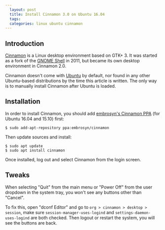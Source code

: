 ```yaml
---
  layout: post
  title: Install Cinnamon 3.0 on Ubuntu 16.04
  tags:
  categories: linux ubuntu cinnamon
---
```

## Introduction

[Cinnamon](http://developer.linuxmint.com/projects.html) is a Linux desktop environment based on GTK+ 3. It was started as a fork of the [GNOME Shell](https://www.gnome.org/gnome-3/) in 2011,<!--excerpt--> but became its own desktop environment in Cinnamon 2.0.

Cinnamon doesn't come with [Ubuntu](http://www.ubuntu.com/) by default, nor found in any other Ubuntu-based distributions by the time this article is written. The only way is to manually install Cinnamon after Ubuntu is loaded.

## Installation

In order to install Cinnamon, you should add [embrosyn's Cinnamon PPA](https://launchpad.net/~embrosyn/+archive/ubuntu/cinnamon) (for Ubuntu 16.04 and 15.10) first:

```
$ sudo add-apt-repository ppa:embrosyn/cinnamon
```

Then update sources and install:

```
$ sudo apt update
$ sudo apt install cinnamon
```

Once installed, log out and select Cinnamon from the login screen.

## Tweaks

When selecting "Quit" from the main menu or "Power Off" from the user dropdown in the system tray, you won't see any buttons other than "Cancel".

To fix this, open "dconf Editor" and go to `org > cinnamon > desktop > session`, make sure `session-manager-uses-logind` and `settings-daemon-uses-logind` are both checked. Then logout or restart the system, you will see the buttons are back.
